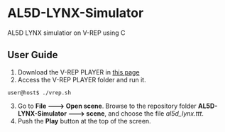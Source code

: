 # AL5D-LYNX-Simulator
AL5D LYNX simulatior on V-REP using C

## User Guide

1. Download the V-REP PLAYER in [this page](http://www.coppeliarobotics.com/downloads.html) 
2. Access the V-REP PLAYER folder and run it.
```
user@host$ ./vrep.sh
```
3. Go to **File ---> Open scene**. Browse to the repository folder **AL5D-LYNX-Simulator ---> scene**, and choose the file *al5d_lynx.ttt*.
4. Push the **Play** button at the top of the screen.
